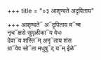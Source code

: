 +++
title = "०३ आशृण्वते अदृपिताय"

+++
आशृण्वते᳓ अ᳓दृपिताय म᳓न्म  
नृच᳓क्षसे सुमृळीका᳓य वेधः  
देवा᳓य शस्ति᳓म् अमृ᳓ताय शंस  
ग्रा᳓वेव सो᳓ता मधुषु᳓द् य᳓म् ईळे᳓